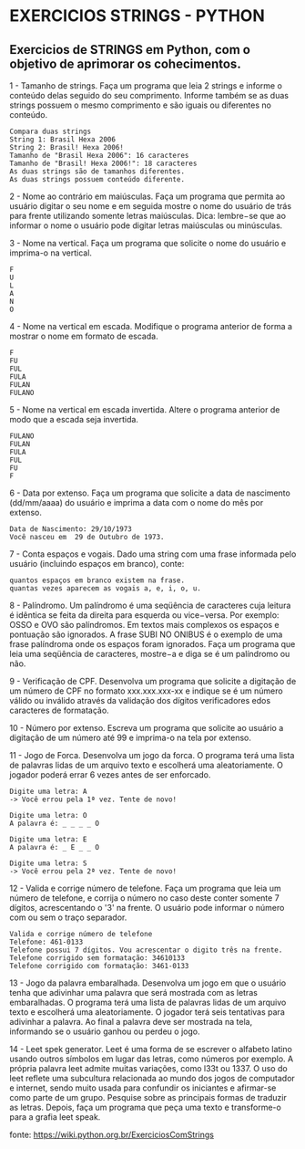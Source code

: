 
# EXERCICIOS STRINGS - PYTHON

## Exercicios de STRINGS em Python, com o objetivo de aprimorar os cohecimentos.

1 - Tamanho de strings. Faça um programa que leia 2 strings e informe o conteúdo delas seguido do seu comprimento. Informe também se as duas strings possuem o mesmo comprimento e são iguais ou diferentes no conteúdo.

    Compara duas strings
    String 1: Brasil Hexa 2006
    String 2: Brasil! Hexa 2006!
    Tamanho de "Brasil Hexa 2006": 16 caracteres
    Tamanho de "Brasil! Hexa 2006!": 18 caracteres
    As duas strings são de tamanhos diferentes.
    As duas strings possuem conteúdo diferente.

2 - Nome ao contrário em maiúsculas. Faça um programa que permita ao usuário digitar o seu nome e em seguida mostre o nome do usuário de trás para frente utilizando somente letras maiúsculas. Dica: lembre−se que ao informar o nome o usuário pode digitar letras maiúsculas ou minúsculas.

3 - Nome na vertical. Faça um programa que solicite o nome do usuário e imprima-o na vertical.

    F
    U
    L
    A
    N
    O

4 - Nome na vertical em escada. Modifique o programa anterior de forma a mostrar o nome em formato de escada.

    F
    FU
    FUL
    FULA
    FULAN
    FULANO

5 - Nome na vertical em escada invertida. Altere o programa anterior de modo que a escada seja invertida.

    FULANO
    FULAN
    FULA
    FUL
    FU
    F

6 - Data por extenso. Faça um programa que solicite a data de nascimento (dd/mm/aaaa) do usuário e imprima a data com o nome do mês por extenso.

    Data de Nascimento: 29/10/1973
    Você nasceu em  29 de Outubro de 1973.

7 - Conta espaços e vogais. Dado uma string com uma frase informada pelo usuário (incluindo espaços em branco), conte:

    quantos espaços em branco existem na frase.
    quantas vezes aparecem as vogais a, e, i, o, u.

8 - Palíndromo. Um palíndromo é uma seqüência de caracteres cuja leitura é idêntica se feita da direita para esquerda ou vice−versa. Por exemplo: OSSO e OVO são palíndromos. Em textos mais complexos os espaços e pontuação são ignorados. A frase SUBI NO ONIBUS é o exemplo de uma frase palíndroma onde os espaços foram ignorados. Faça um programa que leia uma seqüência de caracteres, mostre−a e diga se é um palíndromo ou não.

9 - Verificação de CPF. Desenvolva um programa que solicite a digitação de um número de CPF no formato xxx.xxx.xxx-xx e indique se é um número válido ou inválido através da validação dos dígitos verificadores edos caracteres de formatação.

10 - Número por extenso. Escreva um programa que solicite ao usuário a digitação de um número até 99 e imprima-o na tela por extenso.

11 - Jogo de Forca. Desenvolva um jogo da forca. O programa terá uma lista de palavras lidas de um arquivo texto e escolherá uma aleatoriamente. O jogador poderá errar 6 vezes antes de ser enforcado.

    Digite uma letra: A
    -> Você errou pela 1ª vez. Tente de novo!

    Digite uma letra: O
    A palavra é: _ _ _ _ O

    Digite uma letra: E
    A palavra é: _ E _ _ O

    Digite uma letra: S
    -> Você errou pela 2ª vez. Tente de novo!

12 - Valida e corrige número de telefone. Faça um programa que leia um número de telefone, e corrija o número no caso deste conter somente 7 dígitos, acrescentando o '3' na frente. O usuário pode informar o número com ou sem o traço separador.

    Valida e corrige número de telefone
    Telefone: 461-0133
    Telefone possui 7 dígitos. Vou acrescentar o digito três na frente.
    Telefone corrigido sem formatação: 34610133
    Telefone corrigido com formatação: 3461-0133

13 - Jogo da palavra embaralhada. Desenvolva um jogo em que o usuário tenha que adivinhar uma palavra que será mostrada com as letras embaralhadas. O programa terá uma lista de palavras lidas de um arquivo texto e escolherá uma aleatoriamente. O jogador terá seis tentativas para adivinhar a palavra. Ao final a palavra deve ser mostrada na tela, informando se o usuário ganhou ou perdeu o jogo.

14 - Leet spek generator. Leet é uma forma de se escrever o alfabeto latino usando outros símbolos em lugar das letras, como números por exemplo. A própria palavra leet admite muitas variações, como l33t ou 1337. O uso do leet reflete uma subcultura relacionada ao mundo dos jogos de computador e internet, sendo muito usada para confundir os iniciantes e afirmar-se como parte de um grupo. Pesquise sobre as principais formas de traduzir as letras. Depois, faça um programa que peça uma texto e transforme-o para a grafia leet speak.

fonte: https://wiki.python.org.br/ExerciciosComStrings
